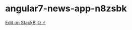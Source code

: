 # angular7-news-app-n8zsbk

[Edit on StackBlitz ⚡️](https://stackblitz.com/edit/angular7-news-app-n8zsbk)